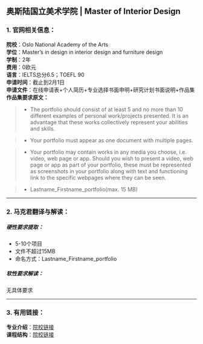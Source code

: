 ## 奥斯陆国立美术学院 | Master of Interior Design


### 1. 官网相关信息：

**院校**：Oslo National Academy of the Arts     
**学位**：Master’s in design in interior design and furniture design   
**学制**：2年  
**费用**：0欧元  
**语言**：IELTS总分6.5；TOEFL 90  
**申请时间**：截止到2月1日  
**申请文件**：在线申请表+个人简历+专业选择书面申明+研究计划书面说明+作品集  
**作品集要求原文：**   


> - The portfolio should consist of at least 5 and no more than 10 different examples of personal work/projects presented. It is an advantage that these works collectively represent your abilities and skills.

> - Your portfolio must appear as one document with multiple pages.

> - Your portfolio may contain works in any media you choose, i.e. video, web page or app. Should you wish to present a video, web page or app as part of your portfolio, these must be represented as screenshots in your portfolio along with text and functioning link to the specific webpages where they can be seen.

> - Lastname_Firstname_portfolio(max. 15 MB)






---


### 2. 马克君翻译与解读：

##### 硬性要求提取：
- 5-10个项目
- 文件不超过15MB
- 命名方式：Lastname_Firstname_portfolio


##### 软性要求解读：
无具体要求


---


### 3. 有用链接：

**专业介绍**：[院校链接](http://www.khio.no/en/studies/design#masters-in-design)  
**课程结构**：[院校链接](http://www.khio.no/en/studies/design#masters-in-design) 